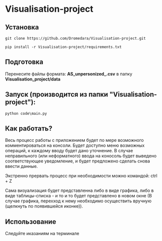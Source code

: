 # Visualisation-project

## Установка

    git clone https://github.com/Dromedara/Visualisation-project.git

    pip install -r Visualisation-project/requirements.txt

## Подготовка
  Перенесите файлы формата: **AS_unpersonized_<date>.csv** в папку **Visualisation_project/data**

## Запуск (производится из папки "Visualisation-project"):

    python code\main.py
  
## Как работать?

Весь процесс работы с приложением будет по мере возможного комментироваться на консоли. Будет доступно меню возможных операций, к каждому вводу будет дано уточнение. В случае неправильного (или неформатного) ввода на коносоль будет выведено соответствующее уведомление, и будет предложено сделать снова ввести данные.

Экстренно прервать процесс при необходимости можно командой:
    ctrl + Z
    
Сама визуализация будет представленна либо в виде графика, либо в виде таблицы-списка - и то и то будет представлено в новом окне (В случае графика, перехход к нему необходимо осуществить вручную (щелкнуть по появившейся иконке)).

 ## Использование
    
Следуйте иказаниям на терминале 
